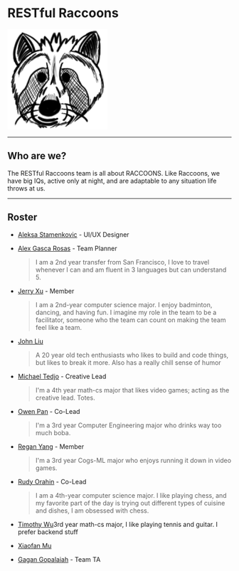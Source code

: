 # **RESTful Raccoons**

<img alt="Brand Logo" src="brand-logo.png" width=225px>

<hr>

## Who are we?
The RESTful Raccoons team is all about RACCOONS. Like Raccoons, we have big IQs, active only at night, and are 
adaptable to any situation life throws at us.  
<hr>

## Roster

- [Aleksa Stamenkovic](https://github.com/a-stam) - UI/UX Designer
  >
- [Alex Gasca Rosas](https://github.com/wgascarosas) - Team Planner
  > I am a 2nd year transfer from San Francisco, I love to travel whenever I can and am fluent in 3 languages but can understand 5.
- [Jerry Xu](https://github.com/jerry-xu0514) - Member
  > I am a 2nd-year computer science major. I enjoy badminton, dancing, and having fun. I imagine my role in the team to be a facilitator, someone who the team can count on making the team feel like a team.
- [John Liu](https://github.com/3rr0r51)
  > A 20 year old tech enthusiasts who likes to build and code things, but likes to break it more. Also has a really chill sense of humor
- [Michael Tedjo](https://github.com/hulend) - Creative Lead
  > I'm a 4th year math-cs major that likes video games; acting as the creative lead. Totes.
- [Owen Pan](https://github.com/owen-ucsd) - Co-Lead
  > I'm a 3rd year Computer Engineering major who drinks way too much boba.
- [Regan Yang](https://github.com/SideCoin) - Member
  > I'm a 3rd year Cogs-ML major who enjoys running it down in video games. 
- [Rudy Orahin](https://github.com/rorahin) - Co-Lead
  > I am a 4th-year computer science major. I like playing chess, and my favorite part of the day is trying out different types of cuisine and dishes, I am obsessed with chess.
- [Timothy Wu](github.com/Tim-404)3rd year math-cs major, I like playing tennis and guitar. I prefer backend stuff
  >
- [Xiaofan Mu](https://github.com/mu-xiaofan)
  >
- [Gagan Gopalaiah](https://github.com/ggopalai) - Team TA

